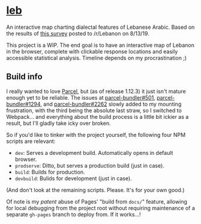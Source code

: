 # [leb](https://lebnxyz.github.io/lebmap)
An interactive map charting dialectal features of Lebanese Arabic. Based on the results of
[this survey](https://forms.gle/U4h1xtSJZ5nnv5Ku7) posted to /r/Lebanon on 8/13/19.

This project is a WIP. The end goal is to have an interactive map of Lebanon in the browser, complete with
clickable response locations and easily accessible statistical analysis. Timeline depends on my procrastination ;)

## Build info
I really wanted to love [Parcel](https://parceljs.org), but (as of release 1.12.3) it just isn't mature enough yet to be reliable.
The issues at [parcel-bundler#501](https://github.com/parcel-bundler/parcel/issues/501),
[parcel-bundler#1294](https://github.com/parcel-bundler/parcel/issues/1294), and
[parcel-bundler#2262](https://github.com/parcel-bundler/parcel/issues/2262) slowly added to my mounting frustration, with the
third being the absolute last straw, so I switched to Webpack... and everything about the build process is a little bit ickier
as a result, but I'll gladly take icky over broken.

So if you'd like to tinker with the project yourself, the following four NPM scripts are relevant:

- `dev`: Serves a development build. Automatically opens in default browser.
- `prodserve`: Ditto, but serves a production build (just in case).
- `build`: Builds for production.
- `devbuild`: Bulids for development (just in case).

(And don't look at the remaining scripts. Please. It's for your own good.)

Of note is my *patent* abuse of Pages' "build from `docs/`" feature, allowing for local debugging from the project
root without requiring maintenance of a separate `gh-pages` branch to deploy from. If it works...!
